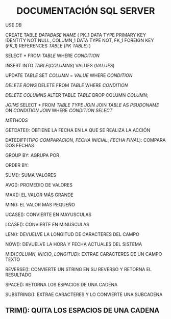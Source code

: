 <h1 align="center">DOCUMENTACIÓN SQL SERVER</h1>

<p align="justify">

USE *DB*

CREATE TABLE *DATABASE NAME* (
	PK_1 DATA TYPE PRIMARY KEY IDENTITY NOT NULL,
	COLUMN_1 DATA TYPE NOT,
	FK_1
	FOREIGN KEY (*FK_1*) REFERENCES *TABLE* (*PK TABLE*) 
)

SELECT *
FROM *TABLE*
WHERE *CONDITION* 

INSERT INTO *TABLE*(*COLUMNS*) VALUES (*VALUES*)

UPDATE *TABLE* SET *COLUMN* = *VALUE* WHERE *CONDITION* 

*DELETE ROWS*
DELETE FROM *TABLE* WHERE *CONDITION*

*DELETE COLUMNS*
ALTER TABLE *TABLE* DROP COLUMN *COLUMN*;

*JOINS*
SELECT *
FROM *TABLE*
*TYPE JOIN* JOIN *TABLE* AS *PSUDONAME* ON *CONDITION JOIN*
WHERE *CONDITION SELECT*

*METHODS*

GETDATE(): OBTIENE LA FECHA EN LA QUE SE REALIZA LA ACCIÓN

DATEDIFF(*TIPO COMPARACION*, *FECHA INICIAL*, *FECHA FINAL*): COMPARA DOS FECHAS

GROUP BY: AGRUPA POR

ORDER BY:

SUM(): SUMA VALORES

AVG(): PROMEDIO DE VALORES

MAX(): EL VALOR MÁS GRANDE

MIN(): EL VALOR MÁS PEQUEÑO

UCASE(): CONVIERTE EN MAYUSCULAS

LCASE(): CONVIERTE EN MINUSCULAS

LEN(): DEVUELVE LA LONGITUD DE CARACTERES DEL CAMPO

NOW(): DEVUELVE LA HORA Y FECHA ACTUALES DEL SISTEMA

MID(*COLUMN*, *INICIO*, *LONGITUD*): EXTRAE CARACTERES DE UN CAMPO TEXTO

REVERSE(): CONVIERTE UN STRING EN SU REVERSO Y RETORNA EL RESULTADO

SPACE(): RETORNA LOS ESPACIOS DE UNA CADENA

SUBSTRING(): EXTRAE CARACTERES Y LO CONVIERTE UNA SUBCADENA

TRIM(): QUITA LOS ESPACIOS DE UNA CADENA
---------------------------------------------------------------------------
</p>
